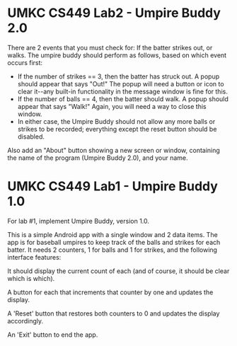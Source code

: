 # UMKC CS449 Lab2 - Umpire Buddy 2.0

There are 2 events that you must check for:
If the batter strikes out, or walks. The umpire buddy should perform as follows, based on which event occurs first:
- If the number of strikes == 3, then the batter has struck out. A popup should appear that says "Out!" The popup will need a button or icon to clear it--any built-in functionality in the message window is fine for this.
- If the number of balls == 4, then the batter should walk. A popup should appear that says "Walk!" Again, you will need a way to close this window.
- In either case, the Umpire Buddy should not allow any more balls or strikes to be recorded; everything except the reset button should be disabled.

Also add an "About" button showing a new screen or window, containing the name of the program (Umpire Buddy 2.0), and your name.

# UMKC CS449 Lab1 - Umpire Buddy 1.0

For lab #1, implement Umpire Buddy, version 1.0.

This is a simple Android app with a single window and 2 data items. The app is for baseball umpires to keep track of the balls and strikes for each batter. It needs 2 counters, 1 for balls and 1 for strikes, and the following interface features:

It should display the current count of each (and of course, it should be clear which is which).

A button for each that increments that counter by one and updates the display.

A 'Reset' button that restores both counters to 0 and updates the display accordingly.

An 'Exit' button to end the app.
